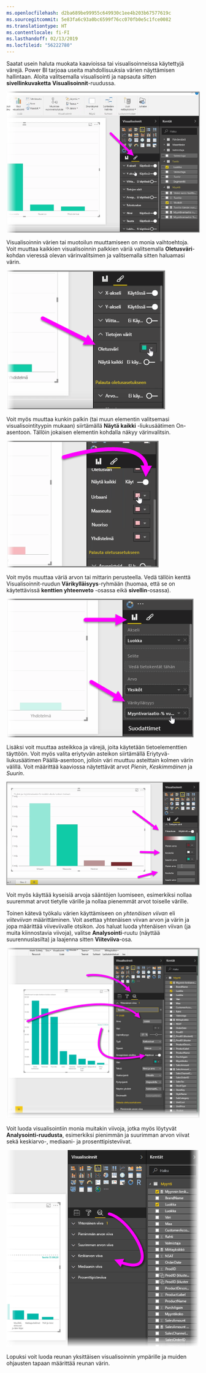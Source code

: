 ```yaml
---
ms.openlocfilehash: d2ba689be99955c649930c1ee4b203b67577619c
ms.sourcegitcommit: 5e83fa6c93a0bc6599f76cc070fb0e5c1fce0082
ms.translationtype: HT
ms.contentlocale: fi-FI
ms.lasthandoff: 02/13/2019
ms.locfileid: "56222780"
---
```

Saatat usein haluta muokata kaavioissa tai visualisoinneissa käytettyjä värejä. Power BI tarjoaa useita mahdollisuuksia värien näyttämisen hallintaan. Aloita valitsemalla visualisointi ja napsauta sitten **sivellinkuvaketta** **Visualisoinnit**-ruudussa.

![](media/3-9a-modifying-colors/3-9a_1.png)

Visualisoinnin värien tai muotoilun muuttamiseen on monia vaihtoehtoja. Voit muuttaa kaikkien visualisoinnin palkkien väriä valitsemalla **Oletusväri**-kohdan vieressä olevan värinvalitsimen ja valitsemalla sitten haluamasi värin.

![](media/3-9a-modifying-colors/3-9a_2.png)

Voit myös muuttaa kunkin palkin (tai muun elementin valitsemasi visualisointityypin mukaan) siirtämällä **Näytä kaikki** -liukusäätimen On-asentoon. Tällöin jokaisen elementin kohdalla näkyy värinvalitsin.

![](media/3-9a-modifying-colors/3-9a_3.png)

Voit myös muuttaa väriä arvon tai mittarin perusteella. Vedä tällöin kenttä Visualisoinnit-ruudun **Värikylläisyys**-ryhmään (huomaa, että se on käytettävissä **kenttien yhteenveto** -osassa eikä **sivellin**-osassa).

![](media/3-9a-modifying-colors/3-9a_4.png)

Lisäksi voit muuttaa asteikkoa ja värejä, joita käytetään tietoelementtien täyttöön. Voit myös valita eriytyvän asteikon siirtämällä Eriytyvä-liukusäätimen Päällä-asentoon, jolloin väri muuttuu asteittain kolmen värin välillä. Voit määrittää kaaviossa näytettävät arvot *Pienin*, *Keskimmäinen* ja *Suurin*.

![](media/3-9a-modifying-colors/3-9a_5.png)

Voit myös käyttää kyseisiä arvoja sääntöjen luomiseen, esimerkiksi nollaa suuremmat arvot tietylle värille ja nollaa pienemmät arvot toiselle värille.

Toinen kätevä työkalu värien käyttämiseen on *yhtenäisen viivan* eli *viiteviivan* määrittäminen. Voit asettaa yhtenäisen viivan arvon ja värin ja jopa määrittää viiveviivalle otsikon. Jos haluat luoda yhtenäisen viivan (ja muita kiinnostavia viivoja), valitse **Analysointi**-ruutu (näyttää suurennuslasilta) ja laajenna sitten **Viiteviiva**-osa.

![](media/3-9a-modifying-colors/3-9a_6.png)

Voit luoda visualisointiin monia muitakin viivoja, jotka myös löytyvät **Analysointi-ruudusta**, esimerkiksi pienimmän ja suurimman arvon viivat sekä keskiarvo-, mediaani- ja prosenttipisteviivat.

![](media/3-9a-modifying-colors/3-9a_7.png)

Lopuksi voit luoda reunan yksittäisen visualisoinnin ympärille ja muiden ohjausten tapaan määrittää reunan värin.

